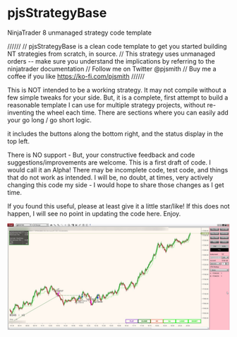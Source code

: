 # pjsStrategyBase
NinjaTrader 8 unmanaged strategy code template

//////
// pjsStrategyBase is a clean code template to get you started building NT strategies from scratch, in source.
// This strategy uses unmanaged orders -- make sure you understand the implications by referring to the ninjatrader documentation
// Follow me on Twitter @pjsmith
// Buy me a coffee if you like https://ko-fi.com/pjsmith
//////

This is NOT intended to be a working strategy. It may not compile without a few simple tweaks for your side. But, it is a complete, first attempt to build a reasonable template I can use for multiple strategy projects, without re-inventing the wheel each time.  There are sections where you can easily add your go long / go short logic. 

it includes the buttons along the bottom right, and the status display in the top left.

There is NO support - But, your constructive feedback and code suggestions/improvements are welcome.  This is a first draft of code. I would call it an Alpha! There may be incomplete code, test code, and things that do not work as intended. I will be, no doubt, at times, very actively changing this code my side - I would hope to share those changes as I get time.

If you found this useful, please at least give it a little star/like! If this does not happen, I will see no point in updating the code here.  Enjoy.

![alt text](https://github.com/pjsgsy/pjsStrategyBase/blob/main/NinjaTrader_h0BIr9aiQc.jpg?raw=true)
